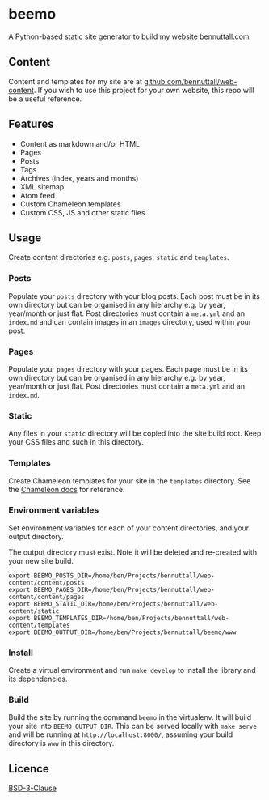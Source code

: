 # beemo

A Python-based static site generator to build my website [bennuttall.com](https://bennuttall.com)

## Content

Content and templates for my site are at
[github.com/bennuttall/web-content](https://github.com/bennuttall/web-content). If you wish to use
this project for your own website, this repo will be a useful reference.

## Features

- Content as markdown and/or HTML
- Pages
- Posts
- Tags
- Archives (index, years and months)
- XML sitemap
- Atom feed
- Custom Chameleon templates
- Custom CSS, JS and other static files

## Usage

Create content directories e.g. `posts`, `pages`, `static` and `templates`.

### Posts

Populate your `posts` directory with your blog posts. Each post must be in its own directory but can
be organised in any hierarchy e.g. by year, year/month or just flat. Post directories must contain a
`meta.yml` and an `index.md` and can contain images in an `images` directory, used within your post.

### Pages

Populate your `pages` directory with your pages. Each page must be in its own directory but can
be organised in any hierarchy e.g. by year, year/month or just flat. Post directories must contain a
`meta.yml` and an `index.md`.

### Static

Any files in your `static` directory will be copied into the site build root. Keep your CSS files
and such in this directory.

### Templates

Create Chameleon templates for your site in the `templates` directory. See the [Chameleon
docs](https://chameleon.readthedocs.io/en/latest/) for reference.

### Environment variables

Set environment variables for each of your content directories, and your output directory.

The output directory must exist. Note it will be deleted and re-created with your new site build.

```
export BEEMO_POSTS_DIR=/home/ben/Projects/bennuttall/web-content/content/posts
export BEEMO_PAGES_DIR=/home/ben/Projects/bennuttall/web-content/content/pages
export BEEMO_STATIC_DIR=/home/ben/Projects/bennuttall/web-content/static
export BEEMO_TEMPLATES_DIR=/home/ben/Projects/bennuttall/web-content/templates
export BEEMO_OUTPUT_DIR=/home/ben/Projects/bennuttall/beemo/www
```

### Install

Create a virtual environment and run `make develop` to install the library and its dependencies.

### Build

Build the site by running the command `beemo` in the virtualenv. It will build your site into
`BEEMO_OUTPUT_DIR`. This can be served locally with `make serve` and will be running at
`http://localhost:8000/`, assuming your build directory is `www` in this directory.

## Licence

[BSD-3-Clause](LICENSE.txt)